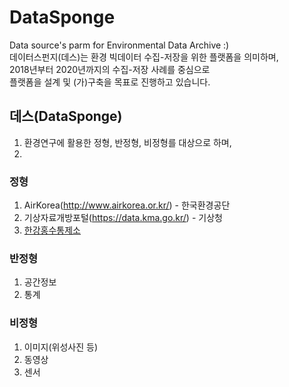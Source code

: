 # DataSponge
Data source's parm for Environmental Data Archive :)  
데이터스펀지(데스)는 환경 빅데이터 수집-저장을 위한 플랫폼을 의미하며,   
2018년부터 2020년까지의 수집-저장 사례를 중심으로  
플랫폼을 설계 및 (가)구축을 목표로 진행하고 있습니다.  
  
## 데스(DataSponge)
1. 환경연구에 활용한 정형, 반정형, 비정형를 대상으로 하며,  
2. 
### 정형
1. AirKorea(http://www.airkorea.or.kr/) - 한국환경공단  
2. 기상자료개방포털(https://data.kma.go.kr/) - 기상청  
3. [한강홍수통제소](http://www.hrfco.go.kr/main.do)  
### 반정형  
1. 공간정보  
2. 통계  
   
### 비정형  
1. 이미지(위성사진 등)  
2. 동영상  
3. 센서  
